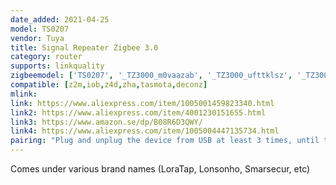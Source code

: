 ```yaml
---
date_added: 2021-04-25
model: TS0207
vendor: Tuya
title: Signal Repeater Zigbee 3.0
category: router
supports: linkquality
zigbeemodel: ['TS0207', '_TZ3000_m0vaazab', '_TZ3000_ufttklsz', '_TZ3000_5k5vh43t', '_TZ3000_gszjt2xx']
compatible: [z2m,iob,z4d,zha,tasmota,deconz]
mlink: 
link: https://www.aliexpress.com/item/1005001459823340.html
link2: https://www.aliexpress.com/item/4001230151655.html
link3: https://www.amazon.se/dp/B08R6D3QWY/
link4: https://www.aliexpress.com/item/1005004447135734.html
pairing: "Plug and unplug the device from USB at least 3 times, until the tiny LED starts blinking."
---
```


Comes under various brand names (LoraTap, Lonsonho, Smarsecur, etc)
